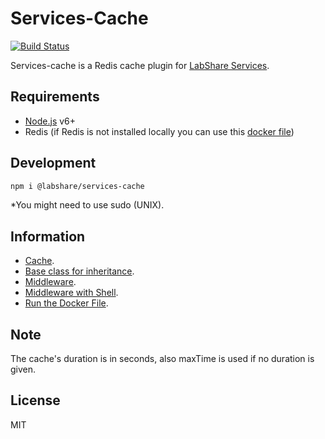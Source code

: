 # Services-Cache 
[![Build Status](https://travis-ci.com/LabShare/services-cache.svg?token=zsifsALL6Np5avzzjVp1&branch=master)](https://travis-ci.com/LabShare/services-cache)

Services-cache is a Redis cache plugin for [LabShare Services](https://github.com/LabShare/services).

## Requirements

- [Node.js](https://nodejs.org/) v6+
- Redis (if Redis is not installed locally you can use this [docker file](https://github.com/LabShare/services-cache/blob/master/run/Dockerfile))

## Development
```sh
npm i @labshare/services-cache
```
*You might need to use sudo (UNIX).

## Information

- [Cache](https://github.com/LabShare/services-cache/blob/master/docs/cache.md).
- [Base class for inheritance](https://github.com/LabShare/services-cache/blob/master/docs/baseClass.md).
- [Middleware](https://github.com/LabShare/services-cache/blob/master/docs/middleware.md).
- [Middleware with Shell](https://github.com/LabShare/services-cache/blob/master/docs/middlewareShell.md).
- [Run the Docker File](https://github.com/LabShare/services-cache/blob/master/docs/docker.md).

## Note

The cache's duration is in seconds, also maxTime is used if no duration is given. 

License
----

MIT
